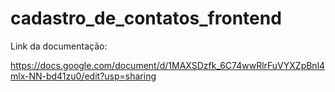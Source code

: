# cadastro_de_contatos_frontend

Link da documentação:

https://docs.google.com/document/d/1MAXSDzfk_6C74wwRlrFuVYXZpBnl4mlx-NN-bd41zu0/edit?usp=sharing 
